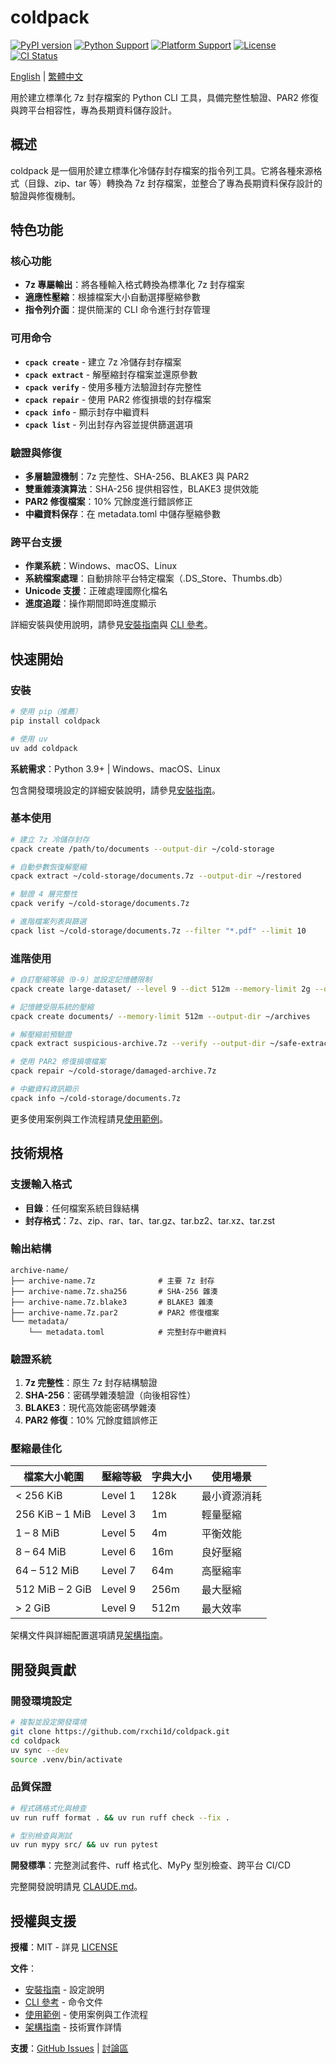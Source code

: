 <!--
SPDX-FileCopyrightText: 2025 coldpack contributors
SPDX-License-Identifier: MIT
-->

# coldpack

[![PyPI version](https://badge.fury.io/py/coldpack.svg)](https://badge.fury.io/py/coldpack)
[![Python Support](https://img.shields.io/pypi/pyversions/coldpack.svg)](https://pypi.org/project/coldpack/)
[![Platform Support](https://img.shields.io/badge/platform-Windows%20%7C%20macOS%20%7C%20Linux-lightgrey)](https://github.com/rxchi1d/coldpack)
[![License](https://img.shields.io/badge/license-MIT-blue.svg)](LICENSE)
[![CI Status](https://github.com/rxchi1d/coldpack/workflows/CI/badge.svg)](https://github.com/rxchi1d/coldpack/actions)

[English](README.md) | [繁體中文](README.zh-tw.md)

用於建立標準化 7z 封存檔案的 Python CLI 工具，具備完整性驗證、PAR2 修復與跨平台相容性，專為長期資料儲存設計。

## 概述

coldpack 是一個用於建立標準化冷儲存封存檔案的指令列工具。它將各種來源格式（目錄、zip、tar 等）轉換為 7z 封存檔案，並整合了專為長期資料保存設計的驗證與修復機制。

## 特色功能

### 核心功能
- **7z 專屬輸出**：將各種輸入格式轉換為標準化 7z 封存檔案
- **適應性壓縮**：根據檔案大小自動選擇壓縮參數
- **指令列介面**：提供簡潔的 CLI 命令進行封存管理

### 可用命令
- **`cpack create`** - 建立 7z 冷儲存封存檔案
- **`cpack extract`** - 解壓縮封存檔案並還原參數
- **`cpack verify`** - 使用多種方法驗證封存完整性
- **`cpack repair`** - 使用 PAR2 修復損壞的封存檔案
- **`cpack info`** - 顯示封存中繼資料
- **`cpack list`** - 列出封存內容並提供篩選選項

### 驗證與修復
- **多層驗證機制**：7z 完整性、SHA-256、BLAKE3 與 PAR2
- **雙重雜湊演算法**：SHA-256 提供相容性，BLAKE3 提供效能
- **PAR2 修復檔案**：10% 冗餘度進行錯誤修正
- **中繼資料保存**：在 metadata.toml 中儲存壓縮參數

### 跨平台支援
- **作業系統**：Windows、macOS、Linux
- **系統檔案處理**：自動排除平台特定檔案（.DS_Store、Thumbs.db）
- **Unicode 支援**：正確處理國際化檔名
- **進度追蹤**：操作期間即時進度顯示

詳細安裝與使用說明，請參見[安裝指南](docs/INSTALLATION.md)與 [CLI 參考](docs/CLI_REFERENCE.md)。

## 快速開始

### 安裝

```bash
# 使用 pip（推薦）
pip install coldpack

# 使用 uv
uv add coldpack
```

**系統需求**：Python 3.9+ | Windows、macOS、Linux

包含開發環境設定的詳細安裝說明，請參見[安裝指南](docs/INSTALLATION.md)。

### 基本使用

```bash
# 建立 7z 冷儲存封存
cpack create /path/to/documents --output-dir ~/cold-storage

# 自動參數恢復解壓縮
cpack extract ~/cold-storage/documents.7z --output-dir ~/restored

# 驗證 4 層完整性
cpack verify ~/cold-storage/documents.7z

# 進階檔案列表與篩選
cpack list ~/cold-storage/documents.7z --filter "*.pdf" --limit 10
```

### 進階使用

```bash
# 自訂壓縮等級（0-9）並設定記憶體限制
cpack create large-dataset/ --level 9 --dict 512m --memory-limit 2g --output-dir ~/archives

# 記憶體受限系統的壓縮
cpack create documents/ --memory-limit 512m --output-dir ~/archives

# 解壓縮前預驗證
cpack extract suspicious-archive.7z --verify --output-dir ~/safe-extraction

# 使用 PAR2 修復損壞檔案
cpack repair ~/cold-storage/damaged-archive.7z

# 中繼資料資訊顯示
cpack info ~/cold-storage/documents.7z
```

更多使用案例與工作流程請見[使用範例](docs/EXAMPLES.md)。

## 技術規格

### 支援輸入格式
- **目錄**：任何檔案系統目錄結構
- **封存格式**：7z、zip、rar、tar、tar.gz、tar.bz2、tar.xz、tar.zst

### 輸出結構
```
archive-name/
├── archive-name.7z              # 主要 7z 封存
├── archive-name.7z.sha256       # SHA-256 雜湊
├── archive-name.7z.blake3       # BLAKE3 雜湊
├── archive-name.7z.par2         # PAR2 修復檔案
└── metadata/
    └── metadata.toml            # 完整封存中繼資料
```

### 驗證系統

1. **7z 完整性**：原生 7z 封存結構驗證
2. **SHA-256**：密碼學雜湊驗證（向後相容性）
3. **BLAKE3**：現代高效能密碼學雜湊
4. **PAR2 修復**：10% 冗餘度錯誤修正

### 壓縮最佳化

| 檔案大小範圍 | 壓縮等級 | 字典大小 | 使用場景 |
|------------|---------|---------|---------|
| < 256 KiB | Level 1 | 128k | 最小資源消耗 |
| 256 KiB – 1 MiB | Level 3 | 1m | 輕量壓縮 |
| 1 – 8 MiB | Level 5 | 4m | 平衡效能 |
| 8 – 64 MiB | Level 6 | 16m | 良好壓縮 |
| 64 – 512 MiB | Level 7 | 64m | 高壓縮率 |
| 512 MiB – 2 GiB | Level 9 | 256m | 最大壓縮 |
| > 2 GiB | Level 9 | 512m | 最大效率 |

架構文件與詳細配置選項請見[架構指南](docs/ARCHITECTURE.md)。

## 開發與貢獻

### 開發環境設定

```bash
# 複製並設定開發環境
git clone https://github.com/rxchi1d/coldpack.git
cd coldpack
uv sync --dev
source .venv/bin/activate
```

### 品質保證

```bash
# 程式碼格式化與檢查
uv run ruff format . && uv run ruff check --fix .

# 型別檢查與測試
uv run mypy src/ && uv run pytest
```

**開發標準**：完整測試套件、ruff 格式化、MyPy 型別檢查、跨平台 CI/CD

完整開發說明請見 [CLAUDE.md](CLAUDE.md)。


## 授權與支援

**授權**：MIT - 詳見 [LICENSE](LICENSE)

**文件**：
- [安裝指南](docs/INSTALLATION.md) - 設定說明
- [CLI 參考](docs/CLI_REFERENCE.md) - 命令文件
- [使用範例](docs/EXAMPLES.md) - 使用案例與工作流程
- [架構指南](docs/ARCHITECTURE.md) - 技術實作詳情

**支援**：[GitHub Issues](https://github.com/rxchi1d/coldpack/issues) | [討論區](https://github.com/rxchi1d/coldpack/discussions)
